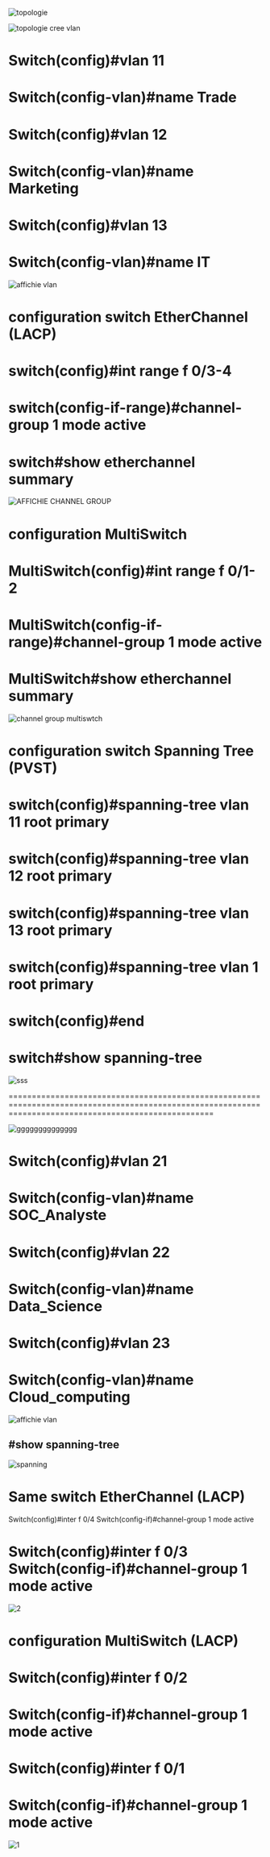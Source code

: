 
![topologie](https://github.com/chalyouness/LAB-STP-Port-Channel-STP-DHCP-Relay-DHCP-Multi-Pool-OSPF-/assets/114768920/c1df724d-4223-4cee-a475-cacbc74aba17)

![topologie cree vlan](https://github.com/chalyouness/LAB-STP-Port-Channel-STP-DHCP-Relay-DHCP-Multi-Pool-OSPF-/assets/114768920/3bfe3207-4b18-433a-b3c0-d49e060adfe1)

Switch(config)#vlan 11
==================
Switch(config-vlan)#name Trade
==================
Switch(config)#vlan 12
==================
Switch(config-vlan)#name Marketing
==================
Switch(config)#vlan 13
==================
Switch(config-vlan)#name IT
==================

![affichie vlan](https://github.com/chalyouness/LAB-STP-Port-Channel-STP-DHCP-Relay-DHCP-Multi-Pool-OSPF-/assets/114768920/b49fc96a-2d09-4aa9-9ce4-1c9004e05d10)

configuration switch EtherChannel (LACP)
=============================
switch(config)#int range f 0/3-4
================================
switch(config-if-range)#channel-group 1 mode active
================================
switch#show etherchannel summary 
================================

![AFFICHIE CHANNEL GROUP](https://github.com/chalyouness/LAB-STP-Port-Channel-STP-DHCP-Relay-DHCP-Multi-Pool-OSPF-/assets/114768920/99f060e6-a6d8-43b2-972a-d1e372541321)


configuration MultiSwitch
=========================
MultiSwitch(config)#int range f 0/1-2
================================
MultiSwitch(config-if-range)#channel-group 1 mode active
================================
MultiSwitch#show etherchannel summary
================================

![channel group multiswtch](https://github.com/chalyouness/LAB-STP-Port-Channel-STP-DHCP-Relay-DHCP-Multi-Pool-OSPF-/assets/114768920/0f32f5d6-6ace-43c6-b6fa-96e6c88702e8)


configuration switch Spanning Tree (PVST)
================================
switch(config)#spanning-tree vlan 11 root primary
================================
switch(config)#spanning-tree vlan 12 root primary
================================
switch(config)#spanning-tree vlan 13 root primary
================================
switch(config)#spanning-tree vlan 1 root primary
================================
switch(config)#end
================================
switch#show spanning-tree
================================
![sss](https://github.com/chalyouness/LAB-STP-Port-Channel-STP-DHCP-Relay-DHCP-Multi-Pool-OSPF-/assets/114768920/00ebea2a-3346-4a22-9862-d0288d7865ed)

========================================================================================================================================================

![gggggggggggggg](https://github.com/chalyouness/LAB-STP-Port-Channel-STP-DHCP-Relay-DHCP-Multi-Pool-OSPF-/assets/114768920/f0345cbb-8654-4cbb-9a9e-fbe10c10b590)

Switch(config)#vlan 21
========================
Switch(config-vlan)#name SOC_Analyste
========================
Switch(config)#vlan 22
========================
Switch(config-vlan)#name Data_Science 
========================
Switch(config)#vlan 23
========================
Switch(config-vlan)#name Cloud_computing
========================
![affichie vlan](https://github.com/chalyouness/LAB-STP-Port-Channel-STP-DHCP-Relay-DHCP-Multi-Pool-OSPF-/assets/114768920/69608280-8544-45b2-b28d-11f2cc83982d)

#show spanning-tree 
-------------------


![spanning](https://github.com/chalyouness/LAB-STP-Port-Channel-STP-DHCP-Relay-DHCP-Multi-Pool-OSPF-/assets/114768920/8583730f-13cb-4e24-8e2b-ef6218e89ac6)

Same switch EtherChannel (LACP) 
==============================
Switch(config)#inter f 0/4
Switch(config-if)#channel-group 1 mode active

Switch(config)#inter f 0/3
Switch(config-if)#channel-group 1 mode active
==============================

![2](https://github.com/chalyouness/LAB-STP-Port-Channel-STP-DHCP-Relay-DHCP-Multi-Pool-OSPF-/assets/114768920/6420b615-a643-45d8-bd19-ef7f83ace780)

configuration MultiSwitch (LACP)
===============================
Switch(config)#inter f 0/2
==============================
Switch(config-if)#channel-group 1 mode active
==============================
Switch(config)#inter f 0/1
==============================
Switch(config-if)#channel-group 1 mode active
============================

![1](https://github.com/chalyouness/LAB-STP-Port-Channel-STP-DHCP-Relay-DHCP-Multi-Pool-OSPF-/assets/114768920/8bf6b4f4-ae44-44af-a3dc-a80686cece7c)



